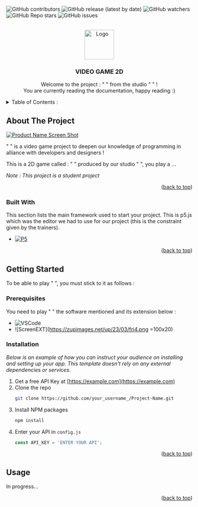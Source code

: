 <a name="readme-top"></a>

![GitHub contributors](https://img.shields.io/github/contributors/IlanOu/projet-jeu-2D?color=0d0&style=for-the-badge)
![GitHub release (latest by date)](https://img.shields.io/github/v/release/IlanOu/projet-jeu-2D?style=for-the-badge)
![GitHub watchers](https://img.shields.io/github/watchers/IlanOu/projet-jeu-2D?style=for-the-badge)
![GitHub Repo stars](https://img.shields.io/github/stars/IlanOu/projet-jeu-2D?color=%23fa0&style=for-the-badge)
![GitHub issues](https://img.shields.io/github/issues/IlanOu/projet-jeu-2D?style=for-the-badge)



<!-- LOGO -->
<br />
<div align="center">
  <a href="https://github.com/othneildrew/Best-README-Template">
    <img src="images/logo.png" alt="Logo" width="80" height="80">
  </a>

  <h3 align="center">VIDEO GAME 2D</h3>

  <p align="center">
    Welcome to the project : " " from the studio " " !
    <br>
    You are currently reading the documentation, happy reading :)
  </p>
</div>



<!-- TABLE  -->
<details>
  <summary>Table of Contents :</summary>
  <ol>
    <li>
      <a href="#about-the-project">About The Project</a>
      <ul>
        <li><a href="#built-with">Built With</a></li>
      </ul>
    </li>
    <li>
      <a href="#getting-started">Getting Started</a>
      <ul>
        <li><a href="#prerequisites">Prerequisites</a></li>
        <li><a href="#installation">Installation</a></li>
      </ul>
    </li>
    <li><a href="#usage">Usage</a></li>
  </ol>
</details>



<!-- ABOUT THE PROJECT -->
## About The Project

[![Product Name Screen Shot][product-screenshot]](https://example.com)

" " is a video game project to deepen our knowledge of programming in alliance with developers and designers !

This is a 2D game called : " " produced by our studio " ", you play a ...

*Note : This project is a student project*

<p align="right">(<a href="#readme-top">back to top</a>)</p>



### Built With

This section lists the main framework used to start your project. This is p5.js which was the editor we had to use for our project (this is the constraint given by the trainers).

* [![P5][P5.js]][P5-url]

<p align="right">(<a href="#readme-top">back to top</a>)</p>



<!-- GETTING STARTED -->
## Getting Started

To be able to play " ", you must stick to it as follows :

### Prerequisites

You need to play " " the software mentioned and its extension below :

* ![VSCode](https://img.shields.io/badge/Visual_Studio_Code-0078D4?style=for-the-badge&logo=visual%20studio%20code&logoColor=white)
* ![ScreenEXT](https://zupimages.net/up/23/03/fri4.png =100x20)

### Installation

_Below is an example of how you can instruct your audience on installing and setting up your app. This template doesn't rely on any external dependencies or services._

1. Get a free API Key at [https://example.com](https://example.com)
2. Clone the repo
   ```sh
   git clone https://github.com/your_username_/Project-Name.git
   ```
3. Install NPM packages
   ```sh
   npm install
   ```
4. Enter your API in `config.js`
   ```js
   const API_KEY = 'ENTER YOUR API';
   ```

<p align="right">(<a href="#readme-top">back to top</a>)</p>



<!-- USAGE EXAMPLES -->
## Usage

In progress...
<!-- Use this space to show useful examples of how a project can be used. Additional screenshots, code examples and demos work well in this space. You may also link to more resources. -->

<p align="right">(<a href="#readme-top">back to top</a>)</p>



<!-- MARKDOWN LINKS & IMAGES -->
[product-screenshot]: images/screenshot.png
[P5.js]: https://img.shields.io/badge/p5%20js-ED225D?style=for-the-badge&logo=p5dotjs&logoColor=white
[P5-url]: https://p5js.org/
[issues-shield]: https://img.shields.io/github/issues/othneildrew/Best-README-Template.svg?style=for-the-badge
[issues-url]: https://github.com/othneildrew/Best-README-Template/issues
